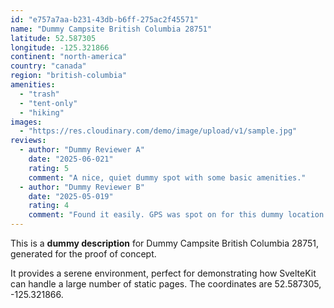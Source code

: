 ```yaml
---
id: "e757a7aa-b231-43db-b6ff-275ac2f45571"
name: "Dummy Campsite British Columbia 28751"
latitude: 52.587305
longitude: -125.321866
continent: "north-america"
country: "canada"
region: "british-columbia"
amenities:
  - "trash"
  - "tent-only"
  - "hiking"
images:
  - "https://res.cloudinary.com/demo/image/upload/v1/sample.jpg"
reviews:
  - author: "Dummy Reviewer A"
    date: "2025-06-021"
    rating: 5
    comment: "A nice, quiet dummy spot with some basic amenities."
  - author: "Dummy Reviewer B"
    date: "2025-05-019"
    rating: 4
    comment: "Found it easily. GPS was spot on for this dummy location."
---
```


This is a **dummy description** for Dummy Campsite British Columbia 28751, generated for the proof of concept.

It provides a serene environment, perfect for demonstrating how SvelteKit can handle a large number of static pages. The coordinates are 52.587305, -125.321866.
